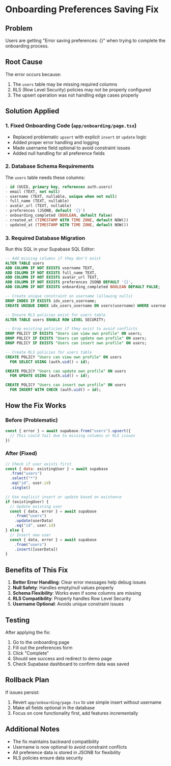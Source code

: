 # Onboarding Preferences Saving Fix

## Problem
Users are getting "Error saving preferences: {}" when trying to complete the onboarding process.

## Root Cause
The error occurs because:
1. The `users` table may be missing required columns
2. RLS (Row Level Security) policies may not be properly configured
3. The upsert operation was not handling edge cases properly

## Solution Applied

### 1. Fixed Onboarding Code (`app/onboarding/page.tsx`)
- Replaced problematic `upsert` with explicit `insert` or `update` logic
- Added proper error handling and logging
- Made username field optional to avoid constraint issues
- Added null handling for all preference fields

### 2. Database Schema Requirements
The `users` table needs these columns:
```sql
- id (UUID, primary key, references auth.users)
- email (TEXT, not null)
- username (TEXT, nullable, unique when not null)
- full_name (TEXT, nullable)
- avatar_url (TEXT, nullable)
- preferences (JSONB, default '{}')
- onboarding_completed (BOOLEAN, default false)
- created_at (TIMESTAMP WITH TIME ZONE, default NOW())
- updated_at (TIMESTAMP WITH TIME ZONE, default NOW())
```

### 3. Required Database Migration
Run this SQL in your Supabase SQL Editor:

```sql
-- Add missing columns if they don't exist
ALTER TABLE users 
ADD COLUMN IF NOT EXISTS username TEXT,
ADD COLUMN IF NOT EXISTS full_name TEXT,
ADD COLUMN IF NOT EXISTS avatar_url TEXT,
ADD COLUMN IF NOT EXISTS preferences JSONB DEFAULT '{}',
ADD COLUMN IF NOT EXISTS onboarding_completed BOOLEAN DEFAULT FALSE;

-- Create unique constraint on username (allowing nulls)
DROP INDEX IF EXISTS idx_users_username;
CREATE UNIQUE INDEX idx_users_username ON users(username) WHERE username IS NOT NULL;

-- Ensure RLS policies exist for users table
ALTER TABLE users ENABLE ROW LEVEL SECURITY;

-- Drop existing policies if they exist to avoid conflicts
DROP POLICY IF EXISTS "Users can view own profile" ON users;
DROP POLICY IF EXISTS "Users can update own profile" ON users;
DROP POLICY IF EXISTS "Users can insert own profile" ON users;

-- Create RLS policies for users table
CREATE POLICY "Users can view own profile" ON users 
  FOR SELECT USING (auth.uid() = id);

CREATE POLICY "Users can update own profile" ON users 
  FOR UPDATE USING (auth.uid() = id);

CREATE POLICY "Users can insert own profile" ON users 
  FOR INSERT WITH CHECK (auth.uid() = id);
```

## How the Fix Works

### Before (Problematic)
```javascript
const { error } = await supabase.from("users").upsert({
  // This could fail due to missing columns or RLS issues
})
```

### After (Fixed)
```javascript
// Check if user exists first
const { data: existingUser } = await supabase
  .from("users")
  .select("*")
  .eq("id", user.id)
  .single()

// Use explicit insert or update based on existence
if (existingUser) {
  // Update existing user
  const { data, error } = await supabase
    .from("users")
    .update(userData)
    .eq("id", user.id)
} else {
  // Insert new user
  const { data, error } = await supabase
    .from("users")
    .insert([userData])
}
```

## Benefits of This Fix
1. **Better Error Handling**: Clear error messages help debug issues
2. **Null Safety**: Handles empty/null values properly
3. **Schema Flexibility**: Works even if some columns are missing
4. **RLS Compatibility**: Properly handles Row Level Security
5. **Username Optional**: Avoids unique constraint issues

## Testing
After applying the fix:
1. Go to the onboarding page
2. Fill out the preferences form
3. Click "Complete"
4. Should see success and redirect to demo page
5. Check Supabase dashboard to confirm data was saved

## Rollback Plan
If issues persist:
1. Revert `app/onboarding/page.tsx` to use simple insert without username
2. Make all fields optional in the database
3. Focus on core functionality first, add features incrementally

## Additional Notes
- The fix maintains backward compatibility
- Username is now optional to avoid constraint conflicts
- All preference data is stored in JSONB for flexibility
- RLS policies ensure data security 